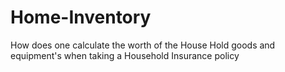 # Home-Inventory
How does one calculate the worth of the House Hold goods and equipment's when taking a Household Insurance policy
